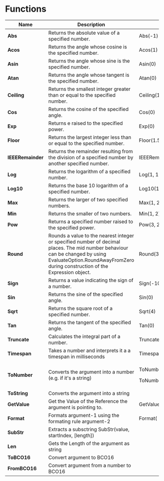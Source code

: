 # Functions

| Name              | Description                                                                                                                                                                                                  | Usage                                                   | Result      |
| ----------------- | ------------------------------------------------------------------------------------------------------------------------------------------------------------------------------------------------------------ | ------------------------------------------------------- | ----------- |
| **Abs**           | Returns the absolute value of a specified number.                                                                                                                                                            | Abs(-1)                                                 | 1M          |
| **Acos**          | Returns the angle whose cosine is the specified number.                                                                                                                                                      | Acos(1)                                                 | 0d          |
| **Asin**          | Returns the angle whose sine is the specified number.                                                                                                                                                        | Asin(0)                                                 | 0d          |
| **Atan**          | Returns the angle whose tangent is the specified number.                                                                                                                                                     | Atan(0)                                                 | 0d          |
| **Ceiling**       | Returns the smallest integer greater than or equal to the specified number.                                                                                                                                  | Ceiling(1.5)                                            | 2d          |
| **Cos**           | Returns the cosine of the specified angle.                                                                                                                                                                   | Cos(0)                                                  | 1d          |
| **Exp**           | Returns e raised to the specified power.                                                                                                                                                                     | Exp(0)                                                  | 1d          |
| **Floor**         | Returns the largest integer less than or equal to the specified number.                                                                                                                                      | Floor(1.5)                                              | 1d          |
| **IEEERemainder** | Returns the remainder resulting from the division of a specified number by another specified number.                                                                                                         | IEEERemainder(3, 2)                                     | -1d         |
| **Log**           | Returns the logarithm of a specified number.                                                                                                                                                                 | Log(1, 10)                                              | 0d          |
| **Log10**         | Returns the base 10 logarithm of a specified number.                                                                                                                                                         | Log10(1)                                                | 0d          |
| **Max**           | Returns the larger of two specified numbers.                                                                                                                                                                 | Max(1, 2)                                               | 2           |
| **Min**           | Returns the smaller of two numbers.                                                                                                                                                                          | Min(1, 2)                                               | 1           |
| **Pow**           | Returns a specified number raised to the specified power.                                                                                                                                                    | Pow(3, 2)                                               | 9d          |
| **Round**         | Rounds a value to the nearest integer or specified number of decimal places. The mid number behaviour can be changed by using EvaluateOption.RoundAwayFromZero during construction of the Expression object. | Round(3.222, 2)                                         | 3.22d       |
| **Sign**          | Returns a value indicating the sign of a number.                                                                                                                                                             | Sign(-10)                                               | -1          |
| **Sin**           | Returns the sine of the specified angle.                                                                                                                                                                     | Sin(0)                                                  | 0d          |
| **Sqrt**          | Returns the square root of a specified number.                                                                                                                                                               | Sqrt(4)                                                 | 2d          |
| **Tan**           | Returns the tangent of the specified angle.                                                                                                                                                                  | Tan(0)                                                  | 0d          |
| **Truncate**      | Calculates the integral part of a number.                                                                                                                                                                    | Truncate(1.7)                                           | 1           |
| **Timespan**      | Takes a number and interprets it a a timespan in milliseconds                                                                                                                                                | Timespan(1000)                                          | 00:00:01.00 |
| **ToNumber**      | Converts the argument into a number (e.g. if it's a string)                                                                                                                                                  | <p>ToNumber('100')</p><p>ToNumber([SIMCONNECT:ATC])</p> |             |
| **ToString**      | Converts the argument into a string                                                                                                                                                                          |                                                         |             |
| **GetValue**      | Get the Value of the Reference the argument is pointing to.                                                                                                                                                  | GetValue('SIMCONNECT:ATC')                              |             |
| **Format**        | Formats argument-1 using the formating rule argument-2                                                                                                                                                       | Format( 123.2356 , '0.00' )                             | 123.23      |
| **SubStr**        | Extracts a subsctring SubStr(value, startIndex, \[length])                                                                                                                                                   |                                                         |             |
| **Len**           | Gets the Length of the argument as string                                                                                                                                                                    |                                                         |             |
| **ToBCO16**       | Convert argument to BCO16                                                                                                                                                                                    |                                                         |             |
| **FromBCO16**     | Convert argument from a number to BCO16                                                                                                                                                                      |                                                         |             |

